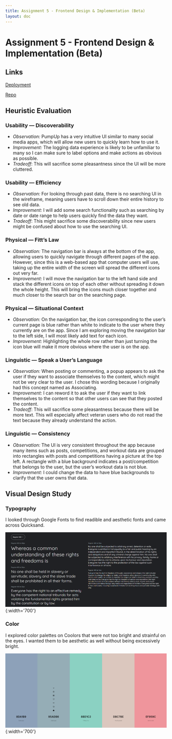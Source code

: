 ```yaml
---
title: Assignment 5 - Frontend Design & Implementation (Beta)
layout: doc
---
```


# **Assignment 5 - Frontend Design & Implementation (Beta)**

## Links

[Deployment](https://pump-up.vercel.app/)

[Repo](https://github.com/brianzheng205/PumpUp)

## Heuristic Evaluation

### Usability — Discoverability

- _Observation:_ PumpUp has a very intuitive UI similar to many social media apps, which will allow new users to quickly learn how to use it.
- _Improvement:_ The logging data experience is likely to be unfamiliar to many so I can make sure to label options and make actions as obvious as possible.
- _Tradeoff_: This will sacrifice some pleasantness since the UI will be more cluttered.

### Usability — Efficiency

- _Observation:_ For looking through past data, there is no searching UI in the wireframe, meaning users have to scroll down their entire history to see old data.
- _Improvement:_ I will add some search functionality such as searching by date or date range to help users quickly find the data they want.
- _Tradeoff_: This might sacrifice some discoverability since new users might be confused about how to use the searching UI.

### Physical — Fitt’s Law

- _Observation:_ The navigation bar is always at the bottom of the app, allowing users to quickly navigate through different pages of the app. However, since this is a web-based app that computer users will use, taking up the entire width of the screen will spread the different icons out very far.
- _Improvement:_ I will move the navigation bar to the left hand side and stack the different icons on top of each other without spreading it down the whole height. This will bring the icons much closer together and much closer to the search bar on the searching page.

### Physical — Situational Context

- _Observation:_ On the navigation bar, the icon corresponding to the user’s current page is blue rather than white to indicate to the user where they currently are on the app. Since I am exploring moving the navigation bar to the left side, I will most likely add text for each icon.
- _Improvement:_ Highlighting the whole row rather than just turning the icon blue will make it more obvious where the user is on the app.

### Linguistic — Speak a User’s Language

- _Observation:_ When posting or commenting, a popup appears to ask the user if they want to associate themselves to the content, which might not be very clear to the user. I chose this wording because I originally had this concept named as Associating.
- _Improvement:_ I can reword it to ask the user if they want to link themselves to the content so that other users can see that they posted the content.
- _Tradeoff_: This will sacrifice some pleasantness because there will be more text. This will especially affect veteran users who do not read the text because they already understand the action.

### Linguistic — Consistency

- _Observation:_ The UI is very consistent throughout the app because many items such as posts, competitions, and workout data are grouped into rectangles with posts and competitions having a picture at the top left. A rectangle with a blue background indicates a post/competition that belongs to the user, but the user’s workout data is not blue.
- _Improvement:_ I could change the data to have blue backgrounds to clarify that the user owns that data.

## Visual Design Study

### Typography

I looked through Google Fonts to find readible and aesthetic fonts and came across Quicksand.

![](../images/A5_2/typography.png){:width='700'}

### Color

I explored color palettes on Coolors that were not too bright and strainful on the eyes. I wanted them to be aesthetic as well without being excessively bright.

![](../images/A5_2/palette.png){:width='700'}
